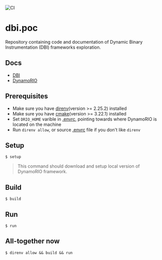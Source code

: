 ![CI](https://github.com/Pavel-Durov/dynamorio.poc/actions/workflows/pr-ci.yml/badge.svg)

# dbi.poc

Repository containing code and documentation of Dynamic Binary Instrumentation (DBI) frameworks exploration.

## Docs
+ [DBI](./docs/DBI.md)
+ [DynamoRIO](./docs/DynamoRIO.md)

## Prerequisites
- Make sure you have [direnv](https://direnv.net/)(version >= 2.25.2) installed
- Make sure you have [cmake](https://cmake.org/)(version >= 3.22.1) installed
- Set `DRIO_HOME` varible in [.envrc](./.envrc), pointing towards where DynamoRIO is located on the machine
- Run `direnv allow`, or source [.envrc](./.envrc) file if you don't like `direnv`

## Setup
```shell
$ setup
``` 
> This command should download and setup local version of DynamoRIO framework.

## Build

```shell
$ build
``` 

## Run

```shell
$ run
```

## All-together now
```shell
$ direnv allow && build && run
```

